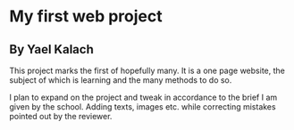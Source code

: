 # My first web project

## By Yael Kalach

This project marks the first of hopefully many. It is a one page website, the subject of which is learning and the many methods to do so.

I plan to expand on the project and tweak in accordance to the brief I am given by the school. Adding texts, images etc. while correcting mistakes pointed out by the reviewer.

